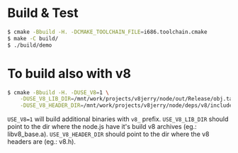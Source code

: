 # Build & Test

```sh
$ cmake -Bbuild -H. -DCMAKE_TOOLCHAIN_FILE=i686.toolchain.cmake
$ make -C build/
$ ./build/demo
```

# To build also with v8

```sh
$ cmake -Bbuild -H. -DUSE_V8=1 \
    -DUSE_V8_LIB_DIR=/mnt/work/projects/v8jerry/node/out/Release/obj.target/deps/v8/src/ \
    -DUSE_V8_HEADER_DIR=/mnt/work/projects/v8jerry/node/deps/v8/include/
```

`USE_V8=1` will build additional binaries with `v8_` prefix.
`USE_V8_LIB_DIR` should point to the dir where the node.js have it's build v8 archives (eg.: libv8_base.a).
`USE_V8_HEADER_DIR` should point to the dir where the v8 headers are (eg.: v8.h).
